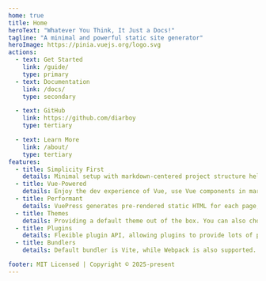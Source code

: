 ```yaml
---
home: true
title: Home
heroText: "Whatever You Think, It Just a Docs!"
tagline: "A minimal and powerful static site generator"
heroImage: https://pinia.vuejs.org/logo.svg
actions:
  - text: Get Started
    link: /guide/
    type: primary
  - text: Documentation
    link: /docs/
    type: secondary

  - text: GitHub
    link: https://github.com/diarboy
    type: tertiary

  - text: Learn More
    link: /about/
    type: tertiary
features:
  - title: Simplicity First
    details: Minimal setup with markdown-centered project structure helps you focus on writing.
  - title: Vue-Powered
    details: Enjoy the dev experience of Vue, use Vue components in markdown, and develop custom themes with Vue.
  - title: Performant
    details: VuePress generates pre-rendered static HTML for each page, and runs as an SPA once a page is loaded.
  - title: Themes
    details: Providing a default theme out of the box. You can also choose a community theme or create your own one.
  - title: Plugins
    details: Flexible plugin API, allowing plugins to provide lots of plug-and-play features for your site. 
  - title: Bundlers
    details: Default bundler is Vite, while Webpack is also supported. Choose the one you like!

footer: MIT Licensed | Copyright © 2025-present
---
```

